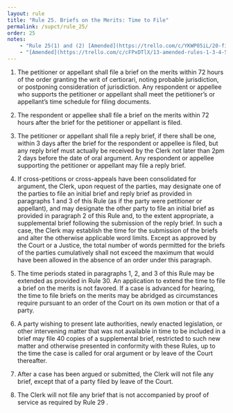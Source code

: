 ```yaml
---
layout: rule
title: "Rule 25. Briefs on the Merits: Time to File"
permalink: /supct/rule_25/
order: 25
notes:
    - "Rule 25(1) and (2) [Amended](https://trello.com/c/YKWP05iL/20-filing-deadlines-for-briefs) on July 12th, 2025."
    - "[Amended](https://trello.com/c/cFPxDTlX/13-amended-rules-1-3-4-5-6-7-15-25-26-27-29-32-33-34-35-38-39-43) on June 13th, 2025, to take effect on June 28th, 2025."
---
```


1. The petitioner or appellant shall file a brief on the merits within 72 hours of the order granting the writ of certiorari, noting probable jurisdiction, or postponing consideration of jurisdiction. Any respondent or appellee who supports the petitioner or appellant shall meet the petitioner’s or appellant’s time schedule for filing documents.


2. The respondent or appellee shall file a brief on the merits within 72 hours after the brief for the petitioner or appellant is filed.


3. The petitioner or appellant shall file a reply brief, if there shall be one, within 3 days after the brief for the respondent or appellee is filed, but any reply brief must actually be received by the Clerk not later than 2pm 2 days before the date of oral argument. Any respondent or appellee supporting the petitioner or appellant may file a reply brief.


4. If cross-petitions or cross-appeals have been consolidated for argument, the Clerk, upon request of the parties, may designate one of the parties to file an initial brief and reply brief as provided in paragraphs 1 and 3 of this Rule (as if the party were petitioner or appellant), and may designate the other party to file an initial brief as provided in paragraph 2 of this Rule and, to the extent appropriate, a supplemental brief following the submission of the reply brief. In such a case, the Clerk may establish the time for the submission of the briefs and alter the otherwise applicable word limits. Except as approved by the Court or a Justice, the total number of words permitted for the briefs of the parties cumulatively shall not exceed the maximum that would have been allowed in the absence of an order under this paragraph.


5. The time periods stated in paragraphs 1, 2, and 3 of this Rule may be extended as provided in Rule 30. An application to extend the time to file a brief on the merits is not favored. If a case is advanced for hearing, the time to file briefs on the merits may be abridged as circumstances require pursuant to an order of the Court on its own motion or that of a party.


6. A party wishing to present late authorities, newly enacted legislation, or other intervening matter that was not available in time to be included in a brief may file 40 copies of a supplemental brief, restricted to such new matter and otherwise presented in conformity with these Rules, up to the time the case is called for oral argument or by leave of the Court thereafter.


7. After a case has been argued or submitted, the Clerk will not file any brief, except that of a party filed by leave of the Court.


8. The Clerk will not file any brief that is not accompanied by proof of service as required by Rule 29 .
